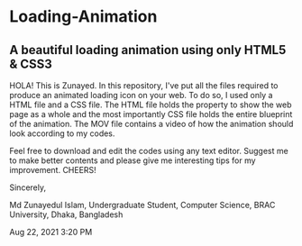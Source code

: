 # Loading-Animation
## A beautiful loading animation using only HTML5 &amp; CSS3

HOLA! This is Zunayed. In this repository, I've put all the files required to produce an animated loading icon on your web. To do so, I used only a HTML file and a CSS file. The HTML file holds the property to show the web page as a whole and the most importantly CSS file holds the entire blueprint of the animation. The MOV file contains a video of how the animation should look according to my codes.

Feel free to download and edit the codes using any text editor. Suggest me to make better contents and please give me interesting tips for my improvement. CHEERS!

Sincerely,

Md Zunayedul Islam, Undergraduate Student, Computer Science, BRAC University, Dhaka, Bangladesh

Aug 22, 2021 3:20 PM
